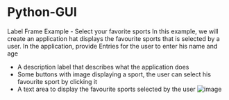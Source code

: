 # Python-GUI
Label Frame Example - Select your favorite sports
In this example, we will create an application hat displays the favourite sports that is selected by a user. In the application, provide
Entries for the user to enter his name and age
- A description label that describes what the application does
- Some buttons with image displaying a sport, the user can select his favourite sport by clicking it
- A text area to display the favourite sports selected by the user
![image](https://user-images.githubusercontent.com/85575967/121224171-e10b0480-c8ba-11eb-8aee-71765585152f.png)
